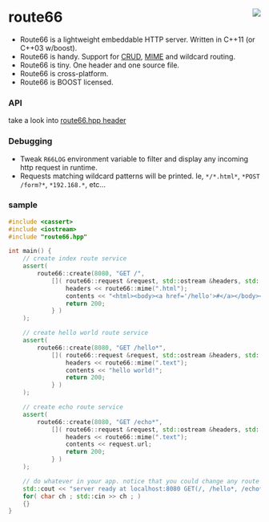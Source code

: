 route66 <a href="https://travis-ci.org/r-lyeh/route66"><img src="https://api.travis-ci.org/r-lyeh/route66.svg?branch=master" align="right" /></a>
=======

- Route66 is a lightweight embeddable HTTP server. Written in C++11 (or C++03 w/boost).
- Route66 is handy. Support for [CRUD](http://en.wikipedia.org/wiki/Create,_read,_update_and_delete), [MIME](http://en.wikipedia.org/wiki/Internet_media_type) and wildcard routing.
- Route66 is tiny. One header and one source file.
- Route66 is cross-platform.
- Route66 is BOOST licensed.

### API
take a look into [route66.hpp header](route66.hpp)

### Debugging
- Tweak `R66LOG` environment variable to filter and display any incoming http request in runtime.
- Requests matching wildcard patterns will be printed. Ie, `*/*.html*`, `*POST /form?*`, `*192.168.*`, etc...

### sample
```c++
#include <cassert>
#include <iostream>
#include "route66.hpp"

int main() {
    // create index route service
    assert(
        route66::create(8080, "GET /",
            []( route66::request &request, std::ostream &headers, std::ostream &contents ) {
                headers << route66::mime(".html");
                contents << "<html><body><a href='/hello'>#</a></body></html>";
                return 200;
            } )
    );

    // create hello world route service
    assert(
        route66::create(8080, "GET /hello*",
            []( route66::request &request, std::ostream &headers, std::ostream &contents ) {
                headers << route66::mime(".text");
                contents << "hello world!";
                return 200;
            } )
    );

    // create echo route service
    assert(
        route66::create(8080, "GET /echo*",
            []( route66::request &request, std::ostream &headers, std::ostream &contents ) {
                headers << route66::mime(".text");
                contents << request.url;
                return 200;
            } )
    );

    // do whatever in your app. notice that you could change any route behavior in runtime.
    std::cout << "server ready at localhost:8080 GET(/, /hello*, /echo*)" << std::endl;
    for( char ch ; std::cin >> ch ; )
    {}
}
```
